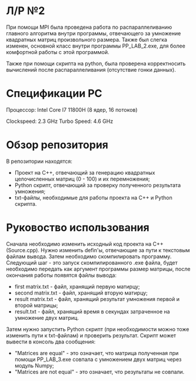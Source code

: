 # Л/Р №2
При помощи MPI была проведена работа по распараллеливанию главного алгоритма внутри программы, отвечающего за умножение квадратных матриц произвольного размера. Также был слегка изменен, основной класс внутри программы PP_LAB_2.exe, для более комфортной работы с этой программой.

Также при помощи скрипта на python, была проверена корректносить вычислений после распараллеливания (отсутствие гонки данных).
# Спецификации PC
Процессор: Intel Core I7 11800H (8 ядер, 16 потоков)

Clockspeed: 2.3 GHz
Turbo Speed: 4.6 GHz
# Обзор репозитория
В репозитории находятся:
- Проект на C++, отвечающий за генерацию квадратных целочисленных матриц (0 - 100) и их перемножения;
- Python скрипт, отвечающий за проверку полученного результата умножения;
- txt-файлы, необходимые для работы проекта на C++ и Python скрипта.
# Руковоство использования
Сначала необходимо изменить исходный код проекта на C++ (Source.cpp). Нужно изменить defin'ы, отвечающие за пути к текстовым файлам вывода. Затем необходимо скомпилировать программу. Следующий шаг - это запуск скомпилированного .exe файла, будет необходимо передать как аргумент программы размер матрицы, после окончания  работы появятся файлы вывода:
- first matrix.txt - файл, хранящий первую матирцу;
- second matrix.txt - файл, хранящий вторую матирцу;
- result matrix.txt - файл, хранящий результат умножения первой и второй матрицы;
- result.txt - файл, хранящий время в секундах затраченное на умножение двух матриц.
  
Затем нужно запустить Python скрипт (при необходимости можно тоже изменить пути к txt-файлам) и проверить результат.
Скрипт может вывести в консоль два сообщения:
- "Matrices are equal" - это означает, что матрица полученная при помощи PP_LAB_3.exe совпала с умножением двух матриц через модуль Numpy;
- "Matrices are not equal" - это означает, что результаты не совпали.
